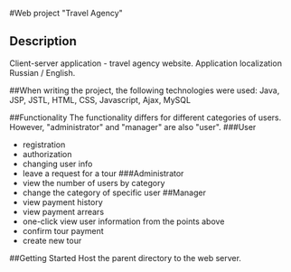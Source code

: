 #Web project "Travel Agency"

## Description
Client-server application - travel agency website.
Application localization Russian / English.

##When writing the project, the following technologies were used:
Java, JSP, JSTL, HTML, CSS, Javascript, Ajax, MySQL 

##Functionality
The functionality differs for different categories of users. However, "administrator" and "manager" are also "user".
###User
+ registration
+ authorization
+ changing user info
+ leave a request for a tour
###Administrator
+ view the number of users by category
+ change the category of specific user
##Manager
+ view payment history
+ view payment arrears
+ one-click view user information from the points above
+ confirm tour payment
+ create new tour

##Getting Started
Host the parent directory to the web server.

